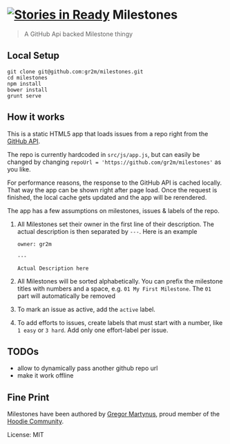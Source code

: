[![Stories in Ready](https://badge.waffle.io/richardofortune/milestones.png?label=ready&title=Ready)](https://waffle.io/richardofortune/milestones)
Milestones
==========

> A GitHub Api backed Milestone thingy

Local Setup
-----------

```
git clone git@github.com:gr2m/milestones.git
cd milestones
npm install
bower install
grunt serve
```

How it works
------------

This is a static HTML5 app that loads issues from a repo right
from the [GitHub API](https://developer.github.com/).

The repo is currently hardcoded in `src/js/app.js`, but can easily
be changed by changing `repoUrl = 'https://github.com/gr2m/milestones'`
as you like.

For performance reasons, the response to the GitHub API is cached
locally. That way the app can be shown right after page load. Once
the request is finished, the local cache gets updated and the app
will be rerendered.

The app has a few assumptions on milestones, issues & labels of the repo.

1. All Milestones set their owner in the first line of their description.
   The actual description is then separated by `---`. Here is an example

   ```
   owner: gr2m

   ---

   Actual Description here
   ```
2. All Milestones will be sorted alphabetically. You can prefix the milestone
   titles with numbers and a space, e.g. `01 My First Milestone`. The `01 ` part
   will automatically be removed
3. To mark an issue as active, add the `active` label.
4. To add efforts to issues, create labels that must start with a number,
   like `1 easy` or `3 hard`. Add only one effort-label per issue.


TODOs
-----

- allow to dynamically pass another github repo url
- make it work offline

Fine Print
----------

Milestones have been authored by [Gregor Martynus](https://github.com/gr2m),
proud member of the [Hoodie Community](http://hood.ie/).

License: MIT
